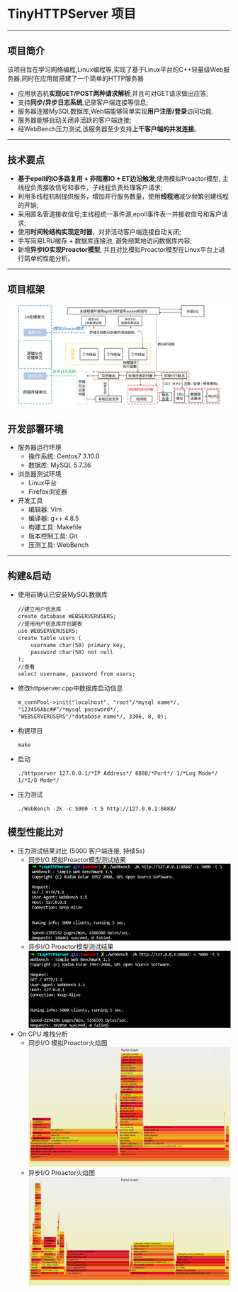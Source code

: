 # TinyHTTPServer 项目
*********

## **项目简介**  
该项目旨在学习网络编程,Linux编程等,实现了基于Linux平台的C++轻量级Web服务器,同时在应用层搭建了一个简单的HTTP服务器  
* 应用状态机**实现GET/POST两种请求解析**,并且可对GET请求做出应答;  
* 支持**同步/异步日志系统**,记录客户端连接等信息;  
* 服务器连接MySQL数据库,Web端能够简单实现**用户注册/登录**访问功能.  
* 服务器能够自动关闭非活跃的客户端连接;  
* 经WebBench压力测试,该服务器至少支持**上千客户端的并发连接**。
*********

## **技术要点**
* **基于epoll的IO多路复用 + 非阻塞IO + ET边沿触发**,使用模拟Proactor模型,
    主线程负责接收信号和事件，子线程负责处理客户请求;  
* 利用多线程机制提供服务，增加并行服务数量，使用**线程池**减少频繁创建线程的开销;  
* 采用匿名管道接收信号,主线程统一事件源,epoll事件表一并接收信号和客户请求;  
* 使用**时间轮结构实现定时器**，对非活动客户端连接自动关闭;  
* 手写简易LRU缓存 + 数据库连接池, 避免频繁地访问数据库内容;  
* 新增**异步IO实现Proactor模型**, 并且对比模拟Proactor模型在Linux平台上进行简单的性能分析。
*********

## **项目框架**
![项目框架](./project_frame.svg)

## **开发部署环境**
- 服务器运行环境
    * 操作系统: Centos7 3.10.0
    * 数据库: MySQL 5.7.36
- 浏览器测试环境
    * Linux平台
    * Firefox浏览器
- 开发工具
    * 编辑器: Vim
    * 编译器: g++ 4.8.5
    * 构建工具: Makefile
    * 版本控制工具: Git
    * 压测工具: WebBench
*********

## **构建&启动**
- 使用前确认已安装MySQL数据库  
    ```
    //建立用户信息库
    create database WEBSERVERUSERS;
    //使用用户信息库并创建表
    use WEBSERVERUSERS;
    create table users (
        username char(50) primary key,
        password char(50) not null
    );
    //查看
    select username, password from users;
    ```
- 修改httpserver.cpp中数据库启动信息  
    ```
    m_connPool->init("localhost", "root"/*mysql name*/, "123456Abc##"/*mysql password*/,  
    "WEBSERVERUSERS"/*database name*/, 3306, 8, 0);
    ```
- 构建项目
    ```
    make
    ```
- 启动
    ```
    ./httpserver 127.0.0.1/*IP Address*/ 8888/*Port*/ 1/*Log Mode*/ 1/*I/O Mode*/
    ```
- 压力测试
    ```
    ./WebBench -2k -c 5000 -t 5 http://127.0.0.1:8888/
    ```

## **模型性能比对**  
- 压力测试结果对比 (5000 客户端连接, 持续5s)
    - 同步I/O 模拟Proactor模型测试结果
    ![同步I/O 模拟Proactor模型测试结果](./syncIO_test.png)
    - 异步I/O Proactor模型测试结果
    ![异步I/O Proactor模型测试结果](./asyncIO_test.png)
- On CPU 堆栈分析
    - 同步I/O 模拟Proactor火焰图
    ![同步I/O 模拟Proactor火焰图](./syncIO_flame.svg)
    - 异步I/O Proactor火焰图
    ![异步I/O Proactor火焰图](./asyncIO_flame.svg)

